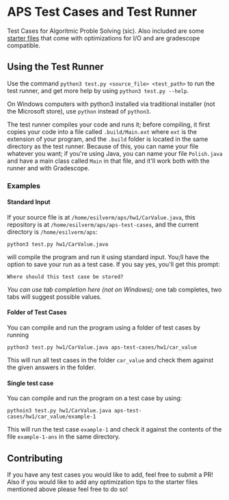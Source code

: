# APS Test Cases and Test Runner

Test Cases for Algoritmic Proble Solving (sic). Also included are some [starter files] that come with optimizations for I/O and are gradescope compatible.  

## Using the Test Runner
Use the command `python3 test.py <source_file> <test_path>` to run the test runner, and get more help by using `python3 test.py --help`.

On Windows computers with python3 installed via traditional installer (not the Microsoft store), use `python` instead of `python3`.

The test runner compiles your code and runs it; before compiling, it first copies your code into a file called `.build/Main.ext` where `ext` is the extension of your program, and the `.build` folder is located in the same directory as the test runner. Because of this, you can name your file whatever you want; if you're using Java, you can name your file `Polish.java` and have a main class called `Main` in that file, and it'll work both with the runner and with Gradescope.


### Examples

#### Standard Input
If your source file is at `/home/esilverm/aps/hw1/CarValue.java`, this repository is at `/home/esilverm/aps/aps-test-cases`, and the current directory is `/home/esilverm/aps`:

```
python3 test.py hw1/CarValue.java
```

will compile the program and run it using standard input. You;ll have the option to save your run as a test case. If you say yes, you'll get this prompt:

```
Where should this test case be stored?
```

*You can use tab completion here (not on Windows);* one tab completes, two tabs will suggest possible values.

#### Folder of Test Cases
You can compile and run the program using a folder of test cases by running

```
python3 test.py hw1/CarValue.java aps-test-cases/hw1/car_value
```

This will run all test cases in the folder `car_value` and check them against the given answers in the folder.

#### Single test case
You can compile and run the program on a test case by using:

```
pythoin3 test.py hw1/CarValue.java aps-test-cases/hw1/car_value/example-1
```

This will run the test case `example-1` and check it against the contents of the file `example-1-ans` in the same directory.

## Contributing

If you have any test cases you would like to add, feel free to submit a PR! Also if you would like to add any optimization tips to the starter files mentioned above please feel free to do so!


[starter files]: Starters